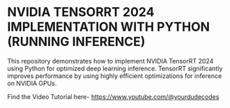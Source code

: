 # NVIDIA TENSORRT 2024 IMPLEMENTATION WITH PYTHON (RUNNING INFERENCE)
This repository demonstrates how to implement NVIDIA TensorRT 2024 using Python for optimized deep learning inference. TensorRT significantly improves performance by using highly efficient optimizations for inference on NVIDIA GPUs.

Find the Video Tutorial here- https://www.youtube.com/@yourdudecodes 
